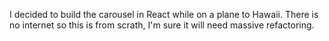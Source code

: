 I decided to build the carousel in React while on a plane to Hawaii. There is no internet so this is from scrath, I'm sure it will need massive refactoring.
